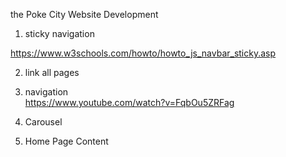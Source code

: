 the Poke City Website Development

1. sticky navigation<br/>

https://www.w3schools.com/howto/howto_js_navbar_sticky.asp<br/>


2. link all pages<br/>

3. navigation<br/>
https://www.youtube.com/watch?v=FqbOu5ZRFag<br/>

4. Carousel

5. Home Page Content
